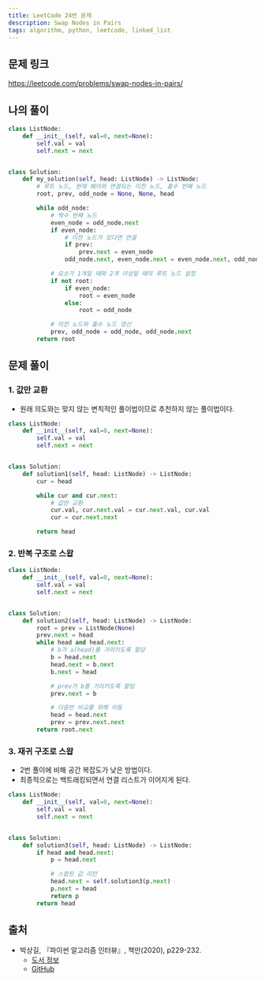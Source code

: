 ```yaml
---
title: LeetCode 24번 문제
description: Swap Nodes in Pairs
tags: algorithm, python, leetcode, linked_list
---
```


## 문제 링크

https://leetcode.com/problems/swap-nodes-in-pairs/

## 나의 풀이

```python
class ListNode:
    def __init__(self, val=0, next=None):
        self.val = val
        self.next = next


class Solution:
    def my_solution(self, head: ListNode) -> ListNode:
        # 루트 노드, 현재 페어와 연결되는 이전 노드, 홀수 번째 노드
        root, prev, odd_node = None, None, head

        while odd_node:
            # 짝수 번째 노드
            even_node = odd_node.next
            if even_node:
                # 이전 노드가 있다면 연결
                if prev:
                    prev.next = even_node
                odd_node.next, even_node.next = even_node.next, odd_node

            # 요소가 1개일 때와 2개 이상일 때의 루트 노드 설정
            if not root:
                if even_node:
                    root = even_node
                else:
                    root = odd_node

            # 이전 노드와 홀수 노드 갱신
            prev, odd_node = odd_node, odd_node.next
        return root
```

## 문제 풀이

### 1. 값만 교환

- 원래 의도와는 맞지 않는 변칙적인 풀이법이므로 추천하지 않는 풀이법이다.

```python
class ListNode:
    def __init__(self, val=0, next=None):
        self.val = val
        self.next = next


class Solution:
    def solution1(self, head: ListNode) -> ListNode:
        cur = head

        while cur and cur.next:
            # 값만 교환
            cur.val, cur.next.val = cur.next.val, cur.val
            cur = cur.next.next

        return head
```

### 2. 반복 구조로 스왑

```python
class ListNode:
    def __init__(self, val=0, next=None):
        self.val = val
        self.next = next


class Solution:
    def solution2(self, head: ListNode) -> ListNode:
        root = prev = ListNode(None)
        prev.next = head
        while head and head.next:
            # b가 a(head)를 가리키도록 할당
            b = head.next
            head.next = b.next
            b.next = head

            # prev가 b를 가리키도록 할당
            prev.next = b

            # 다음번 비교를 위해 이동
            head = head.next
            prev = prev.next.next
        return root.next
```

### 3. 재귀 구조로 스왑

- 2번 풀이에 비해 공간 복잡도가 낮은 방법이다.
- 최종적으로는 백트래킹되면서 연결 리스트가 이어지게 된다.

```python
class ListNode:
    def __init__(self, val=0, next=None):
        self.val = val
        self.next = next


class Solution:
    def solution3(self, head: ListNode) -> ListNode:
        if head and head.next:
            p = head.next

            # 스왑된 값 리턴
            head.next = self.solution3(p.next)
            p.next = head
            return p
        return head
```

## 출처

- 박상길, 『파이썬 알고리즘 인터뷰』, 책만(2020), p229-232.
  - [도서 정보](https://www.onlybook.co.kr/entry/algorithm-interview)
  - [GitHub](https://github.com/onlybooks/algorithm-interview)
